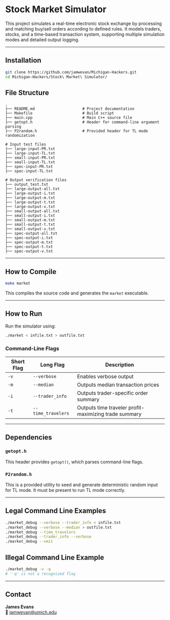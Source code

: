 # Stock Market Simulator

This project simulates a real-time electronic stock exchange by processing and matching buy/sell orders according to defined rules. It models traders, stocks, and a time-based transaction system, supporting multiple simulation modes and detailed output logging.

---

## Installation

```bash
git clone https://github.com/jamwevan/Michigan-Hackers.git
cd Michigan-Hackers/Stock\ Market\ Simulator/
```

## File Structure

```
.
├── README.md                     # Project documentation
├── Makefile                      # Build script
├── main.cpp                      # Main C++ source file
├── getopt.h                      # Header for command-line argument parsing
├── P2random.h                    # Provided header for TL mode randomization

# Input test files
├── large-input-PR.txt
├── large-input-TL.txt
├── small-input-PR.txt
├── small-input-TL.txt
├── spec-input-PR.txt
├── spec-input-TL.txt

# Output verification files
├── output_test.txt
├── large-output-all.txt
├── large-output-i.txt
├── large-output-m.txt
├── large-output-t.txt
├── large-output-v.txt
├── small-output-all.txt
├── small-output-i.txt
├── small-output-m.txt
├── small-output-t.txt
├── small-output-v.txt
├── spec-output-all.txt
├── spec-output-i.txt
├── spec-output-m.txt
├── spec-output-t.txt
├── spec-output-v.txt
```

---

## How to Compile

```bash
make market
```

This compiles the source code and generates the `market` executable.

---

## How to Run

Run the simulator using:

```bash
./market < infile.txt > outfile.txt
```

### Command-Line Flags

| Short Flag | Long Flag         | Description                                            |
|------------|-------------------|--------------------------------------------------------|
| `-v`       | `--verbose`       | Enables verbose output                                 |
| `-m`       | `--median`        | Outputs median transaction prices                      |
| `-i`       | `--trader_info`   | Outputs trader-specific order summary                  |
| `-t`       | `--time_travelers`| Outputs time traveler profit-maximizing trade summary  |

---

## Dependencies

### `getopt.h`

This header provides `getopt()`, which parses command-line flags.

### `P2random.h`

This is a provided utility to seed and generate deterministic random input for TL mode. It must be present to run TL mode correctly.

---

## Legal Command Line Examples 

```bash
./market_debug --verbose --trader_info < infile.txt
./market_debug --verbose --median > outfile.txt
./market_debug --time_travelers
./market_debug --trader_info --verbose
./market_debug --vmit
```

## Illegal Command Line Example 

```bash
./market_debug -v -q
# '-q' is not a recognized flag      
```

---

## Contact

**James Evans**  
📧 jamwevan@umich.edu
